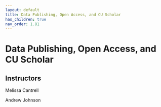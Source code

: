 ```yaml
---
layout: default
title: Data Publishing, Open Access, and CU Scholar
has_children: true
nav_order: 1.81
---
```


# Data Publishing, Open Access, and CU Scholar

## Instructors

Melissa Cantrell

Andrew Johnson
